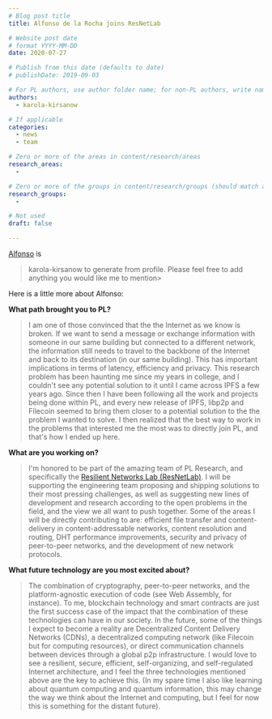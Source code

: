 ```yaml
---
# Blog post title
title: Alfonso de la Rocha joins ResNetLab

# Website post date
# format YYYY-MM-DD
date: 2020-07-27

# Publish from this date (defaults to date)
# publishDate: 2019-09-03

# For PL authors, use author folder name; for non-PL authors, write name as in paper within ""
authors:
  - karola-kirsanow

# If applicable
categories:
  - news
  - team

# Zero or more of the areas in content/research/areas
research_areas:
  -

# Zero or more of the groups in content/research/groups (should match author membership)
research_groups:
  -

# Not used
draft: false

---
```


[Alfonso](/authors/alfonso-delarocha/) is 
>karola-kirsanow to generate from profile. Please feel free to add anything you would like me to mention>

Here is a little more about Alfonso:

**What path brought you to PL?**

> I am one of those convinced that the the Internet as we know is broken. If we want to send a message or exchange information with someone in our same building but connected to a different network, the information still needs to travel to the backbone of the Internet and back to its destination (in our same building). This has important implications in terms of latency, efficiency and privacy. This research problem has been haunting me since my years in college, and I couldn't see any potential solution to it until I came across IPFS a few years ago. Since then I have been following all the work and projects being done within PL, and every new release of IPFS, libp2p and Filecoin seemed to bring them closer to a potential solution to the the problem I wanted to solve. I then realized that the best way to work in the problems that interested me the most was to directly join PL, and that's how I ended up here.

**What are you working on?**

> I'm honored to be part of the amazing team of PL Research, and specifically the [Resilient Networks Lab (ResNetLab)](https://research.protocol.ai/groups/resnetlab/). I will be supporting the engineering team proposing and shipping solutions to their most pressing challenges, as well as suggesting new lines of development and research according to the open problems in the field, and the view we all want to push together. Some of the areas I will be directly contributing to are: efficient file transfer and content-delivery in content-addressable networks, content resolution and routing, DHT performance improvements, security and privacy of peer-to-peer networks, and the development of new network protocols.

**What future technology are you most excited about?**

> The combination of cryptography, peer-to-peer networks, and the platform-agnostic execution of code (see Web Assembly, for instance). To me, blockchain technology and smart contracts are just the first success case of the impact that the combination of these technologies can have in our society. In the future, some of the things I expect to become a reality are Decentralized Content Delivery Networks (CDNs), a decentralized computing network (like Filecoin but for computing resources), or direct communication channels between devices through a global p2p infrastructure. I would love to see a resilient, secure, efficient, self-organizing, and self-regulated Internet architecture, and I feel the three technologies mentioned above are the key to achieve this. (In my spare time I also like learning about quantum computing and quantum information, this may change the way we think about the Internet and computing, but I feel for now this is something for the distant future).
